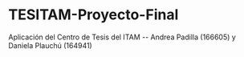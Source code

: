 # TESITAM-Proyecto-Final
Aplicación del Centro de Tesis del ITAM -- 
Andrea Padilla (166605) y Daniela Plauchú (164941)
